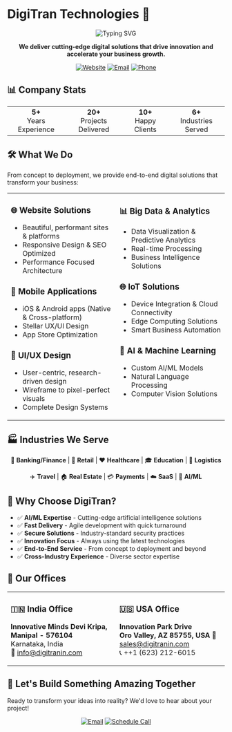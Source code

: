 # DigiTran Technologies 🚀
<div align="center">
  <img src="https://readme-typing-svg.herokuapp.com?font=Fira+Code&size=30&duration=3000&pause=1000&color=2196F3&center=true&vCenter=true&width=600&lines=Transforming+Ideas+Into+Reality;Cutting-Edge+Digital+Solutions;AI%2FML+%7C+Web+%7C+Mobile+%7C+IoT" alt="Typing SVG" />
</div>
<p align="center">
  <strong>We deliver cutting-edge digital solutions that drive innovation and accelerate your business growth.</strong>
</p>
<div align="center">
  
  [![Website](https://img.shields.io/badge/Website-digitranin.com-blue?style=for-the-badge&logo=google-chrome)](https://digitranin.com)
  [![Email](https://img.shields.io/badge/Email-info@digitranin.com-red?style=for-the-badge&logo=gmail)](mailto:info@digitranin.com)
  [![Phone](https://img.shields.io/badge/Phone-+1%20(612)%20445--0260-green?style=for-the-badge&logo=phone)](tel:+16124450260)
  
</div>

## 📊 Company Stats
<div align="center">
  <table>
    <tr>
      <td align="center"><strong>5+</strong><br/>Years Experience</td>
      <td align="center"><strong>20+</strong><br/>Projects Delivered</td>
      <td align="center"><strong>10+</strong><br/>Happy Clients</td>
      <td align="center"><strong>6+</strong><br/>Industries Served</td>
    </tr>
  </table>
</div>

## 🛠️ What We Do
From concept to deployment, we provide end-to-end digital solutions that transform your business:

<table>
<tr>
<td width="50%" valign="top">

### 🌐 **Website Solutions**
- Beautiful, performant sites & platforms
- Responsive Design & SEO Optimized
- Performance Focused Architecture

### 📱 **Mobile Applications**
- iOS & Android apps (Native & Cross-platform)
- Stellar UX/UI Design
- App Store Optimization

### 🎨 **UI/UX Design**
- User-centric, research-driven design
- Wireframe to pixel-perfect visuals
- Complete Design Systems

</td>
<td width="50%" valign="top">

### 📊 **Big Data & Analytics**
- Data Visualization & Predictive Analytics
- Real-time Processing
- Business Intelligence Solutions

### 🌐 **IoT Solutions**
- Device Integration & Cloud Connectivity
- Edge Computing Solutions
- Smart Business Automation

### 🧠 **AI & Machine Learning**
- Custom AI/ML Models
- Natural Language Processing
- Computer Vision Solutions

</td>
</tr>
</table>

## 🏭 Industries We Serve
<div align="center">
  
  🏦 **Banking/Finance** | 🛒 **Retail** | ❤️ **Healthcare** | 🎓 **Education** | 🚚 **Logistics**
  
  ✈️ **Travel** | 🏠 **Real Estate** | 💳 **Payments** | ☁️ **SaaS** | 🤖 **AI/ML**
  
</div>

## 🌟 Why Choose DigiTran?
- ✅ **AI/ML Expertise** - Cutting-edge artificial intelligence solutions
- ✅ **Fast Delivery** - Agile development with quick turnaround
- ✅ **Secure Solutions** - Industry-standard security practices
- ✅ **Innovation Focus** - Always using the latest technologies
- ✅ **End-to-End Service** - From concept to deployment and beyond
- ✅ **Cross-Industry Experience** - Diverse sector expertise

## 🏢 Our Offices

<table>
<tr>
<td width="50%" valign="top">

### 🇮🇳 India Office
**Innovative Minds**
**Devi Kripa, Manipal - 576104**  
Karnataka, India  
📧 info@digitranin.com

</td>
<td width="50%" valign="top">

### 🇺🇸 USA Office
**Innovation Park Drive**  
**Oro Valley, AZ 85755, USA**
📧 sales@digitranin.com  
📞 ++1 (623) 212-6015

</td>
</tr>
</table>

## 🤝 Let's Build Something Amazing Together
Ready to transform your ideas into reality? We'd love to hear about your project!
<div align="center">
  
  [![Email](https://img.shields.io/badge/Get%20Quote-info@digitranin.com-blue?style=for-the-badge&logo=mail.ru)](mailto:info@digitranin.com)
  [![Schedule Call](https://img.shields.io/badge/Schedule%20Call-+1%20(612)%20445--0260-green?style=for-the-badge&logo=phone)](tel:+16124450260)
  
</div>
